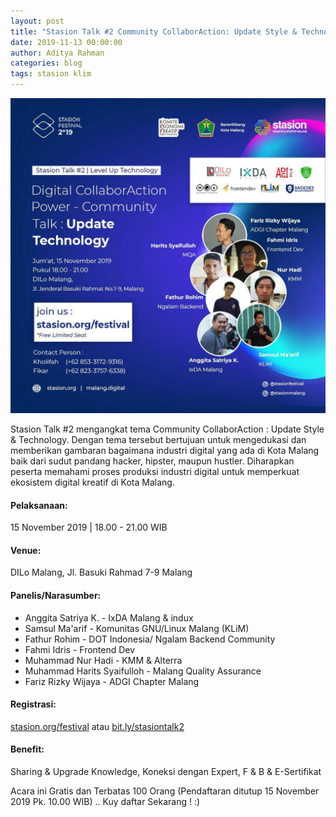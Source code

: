 ```yaml
---
layout: post
title: "Stasion Talk #2 Community CollaborAction: Update Style & Technology"
date: 2019-11-13 00:00:00
author: Aditya Rahman
categories: blog
tags: stasion klim
---
```


![Stasion Talk 2 - Community CollaborAction: Update Style & Technology](/assets/images/stasion-talk-2.jpg)

Stasion Talk #2 mengangkat tema Community CollaborAction : Update Style & Technology. Dengan tema tersebut bertujuan untuk mengedukasi dan memberikan gambaran bagaimana industri digital yang ada di Kota Malang baik dari sudut pandang hacker, hipster, maupun hustler. Diharapkan peserta memahami proses produksi industri digital untuk memperkuat ekosistem digital kreatif di Kota Malang.

#### Pelaksanaan:
15 November 2019 | 18.00 - 21.00 WIB

#### Venue:
DILo Malang, Jl. Basuki Rahmad 7-9 Malang

#### Panelis/Narasumber:

- Anggita Satriya K. - IxDA Malang & indux
- Samsul Ma'arif - Komunitas GNU/Linux Malang (KLiM)
- Fathur Rohim - DOT Indonesia/ Ngalam Backend Community
- Fahmi Idris - Frontend Dev
- Muhammad Nur Hadi - KMM & Alterra
- Muhammad Harits Syaifulloh - Malang Quality Assurance
- Fariz Rizky Wijaya - ADGI Chapter Malang

#### Registrasi:
[stasion.org/festival](stasion.org/festival) atau [bit.ly/stasiontalk2](bit.ly/stasiontalk2)

#### Benefit:
Sharing & Upgrade Knowledge, Koneksi dengan Expert, F & B & E-Sertifikat

Acara ini Gratis dan Terbatas 100 Orang (Pendaftaran ditutup 15 November 2019 Pk. 10.00 WIB) ..
Kuy daftar Sekarang ! :)